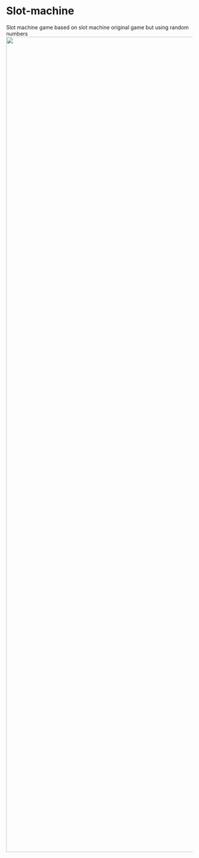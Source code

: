 # Slot-machine
Slot machine game based on slot machine original game but using random numbers
<img src="https://user-images.githubusercontent.com/23525836/32195508-d1b3d010-bd93-11e7-89fb-a269ac3438e1.png" with ="1200" height="2200">
